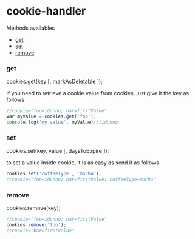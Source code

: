 # cookie-handler

Methods availables
- [get](#get)
- [set](#set)
- [remove](#remove)


### get

cookies.get(key [, markAsDeletable ]);

If you need to retrieve a cookie value from cookies, just give it the key as follows

````javascript
//cookie="foo=idunno; bar=firstValue"
var myValue = cookies.get('foo');
console.log('my value', myValue);//idunno
````


### set

cookies.set(key, value [, daysToExpire ]);

to set a value inside cookie, it is as easy as send it as follows

````javascript
cookies.set('coffeeType', 'mocha');
//cookie="foo=idunno; bar=firstValue; coffeeType=mocha"
````


### remove

cookies.remove(key);

````javascript
//cookie="foo=idunno; bar=firstValue"
cookies.remove('foo');
//cookie="bar=firstValue"
````
